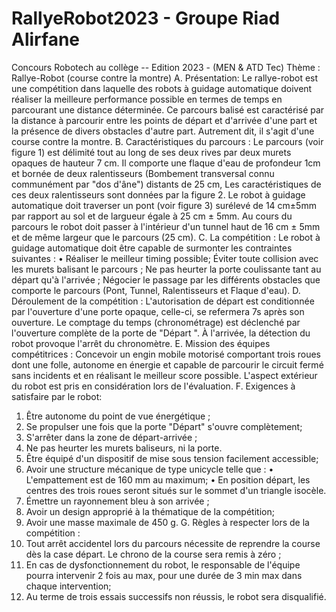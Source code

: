 # RallyeRobot2023 - Groupe Riad Alirfane

Concours Robotech au collège -- Edition 2023 - (MEN & ATD Tec) 
Thème : Rallye-Robot (course contre la montre) 
A. Présentation: 
Le rallye-robot est une compétition dans laquelle des robots à guidage automatique doivent réaliser la meilleure performance possible en termes de temps en parcourant une distance déterminée. Ce parcours balisé est caractérisé par la distance à parcourir entre les points de départ et d'arrivée d'une part et la présence de divers obstacles d'autre part. Autrement dit, il s'agit d'une course contre la montre. 
B. Caractéristiques du parcours : 
Le parcours (voir figure 1) est délimité tout au long de ses deux rives par deux murets opaques de hauteur 7 cm. Il comporte une flaque d'eau de profondeur 1cm et bornée de deux ralentisseurs (Bombement transversal connu communément par "dos d'âne") distants de 25 cm, Les caractéristiques de ces deux ralentisseurs sont données par la figure 2. 
Le robot à guidage automatique doit traverser un pont (voir figure 3) surélevé de 14 cm±5mm par rapport au sol et de largueur égale à 25 cm ± 5mm. 
Au cours du parcours le robot doit passer à l'intérieur d'un tunnel haut de 16 cm ± 5mm et de même largeur que le parcours (25 cm). 
C. La compétition : 
Le robot à guidage automatique doit être capable de surmonter les contraintes suivantes : 
• 
Réaliser le meilleur timing possible; 
Éviter toute collision avec les murets balisant le parcours ; 
Ne pas heurter la porte coulissante tant au départ qu'à l'arrivée ; 
Négocier le passage par les différents obstacles que comporte le parcours (Pont, 
Tunnel, Ralentisseurs et Flaque d'eau). 
D. Déroulement de la compétition : 
L'autorisation de départ est conditionnée par l'ouverture d'une porte opaque, celle-ci, se refermera 7s après son ouverture. Le comptage du temps (chronométrage) est déclenché par l'ouverture complète de la porte de "Départ ". À l'arrivée, la détection du robot provoque l'arrêt du chronomètre. 
E. Mission des équipes compétitrices : 
Concevoir un engin mobile motorisé comportant trois roues dont une folle, autonome en énergie et capable de parcourir le circuit fermé sans incidents et en réalisant le meilleur score possible. L'aspect extérieur du robot est pris en considération lors de l'évaluation. 
F. Exigences à satisfaire par le robot: 
1. Être autonome du point de vue énergétique ; 
2. Se propulser une fois que la porte "Départ" s'ouvre complètement; 
3. S'arrêter dans la zone de départ-arrivée ; 
4. Ne pas heurter les murets baliseurs, ni la porte. 
5. Être équipé d'un dispositif de mise sous tension facilement accessible; 
6. Avoir une structure mécanique de type unicycle telle que : 
• L'empattement est de 160 mm au maximum; 
• En position départ, les centres des trois roues seront situés sur le sommet d'un triangle isocèle. 
7. Émettre un rayonnement bleu à son arrivée ; 
8. Avoir un design approprié à la thématique de la compétition; 
9. Avoir une masse maximale de 450 g. 
G. Règles à respecter lors de la compétition : 
1. Tout arrêt accidentel lors du parcours nécessite de reprendre la course dès la case départ. Le chrono de la course sera remis à zéro ; 
2. En cas de dysfonctionnement du robot, le responsable de l'équipe pourra intervenir 2 fois au max, pour une durée de 3 min max dans chaque intervention; 
3. Au terme de trois essais successifs non réussis, le robot sera disqualifié. 
